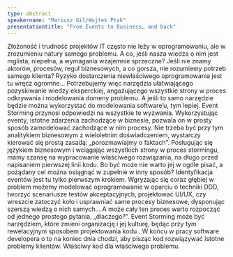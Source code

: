 ```yaml
---
type: abstract
speakername: "Mariusz Gil/Wojtek Ptak"
presentationtitle: "From Events to Business… and back"
---
```

Złożoność i trudność projektów IT często nie leży w oprogramowaniu, ale w zrozumieniu natury samego problemu. A co, jeśli nasza wiedza o nim jest mglista, niepełna, a wymagania wzajemnie sprzeczne? Jeśli nie znamy aktorów, procesów, reguł biznesowych, a co gorsza, nie rozumiemy potrzeb samego klienta? Ryzyko dostarczenia niewłaściwego oprogramowania jest tu wręcz ogromne… Potrzebujemy więc narzędzia ułatwiającego pozyskiwanie wiedzy eksperckiej, angażującego wszystkie strony w proces odkrywania i modelowania domeny problemu. A jeśli to samo narzędzie będzie można wykorzystać do modelowania software’u, tym lepiej. Event Storming przynosi odpowiedzi na wszystkie te wyzwania. Wykorzystując eventy, istotne zdarzenia zachodzące w biznesie, pozwala on w prosty sposób zamodelować zachodzące w nim procesy. Nie trzeba być przy tym analitykiem biznesowym z wieloletnim doświadczeniem, wystarczy kierować się prostą zasadą: „porozmawiajmy o faktach”. Posługując się językiem biznesowym i wciągając wszystkich strony w proces stormingu, mamy szansę na wypracowanie właściwego rozwiązania, na długo przed napisaniem pierwszej linii kodu. Bo być może nie warto jej w ogóle pisać, a pożądany cel można osiągnąć w zupełnie w inny sposób? Identyfikacja eventów jest tu tylko pierwszym krokiem. Wgryzając się coraz głębiej w problem możemy modelować oprogramowanie w oparciu o techniki DDD, tworzyć scenariusze testów akceptacyjnych, projektować UI/UX, czy wreszcie zatoczyć koło i usprawniać same procesy biznesowe, dysponując szerszą wiedzą o nich samych… A może cały ten proces warto rozpocząć od jednego prostego pytania, „dlaczego?”. Event Storming może być narzędziem, które zmieni organizację i jej kulturę, będąc przy tym rewelacyjnym sposobem projektowania kodu . W końcu w pracy software developera o to na koniec dnia chodzi, aby pisząc kod rozwiązywać istotne problemy klientów. Właściwy kod dla właściwego problemu.
